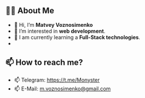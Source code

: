 
## 🙋‍♂️ About Me

- 👋 Hi, I’m **Matvey Voznosimenko**
- 👀 I’m interested in **web development**.
- 🌱 I am currently learning a **Full-Stack technologies**.
- 
## 📫 How to reach me?
- 📫 Telegram: https://t.me/Monyster         
- 📫 E-Mail: m.voznosimenko@gmail.com 

